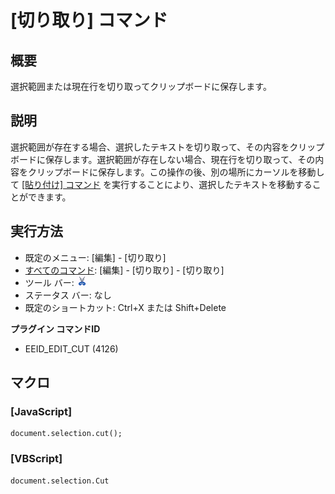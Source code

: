 # \[切り取り\] コマンド

## 概要

選択範囲または現在行を切り取ってクリップボードに保存します。

## 説明

選択範囲が存在する場合、選択したテキストを切り取って、その内容をクリップボードに保存します。選択範囲が存在しない場合、現在行を切り取って、その内容をクリップボードに保存します。この操作の後、別の場所にカーソルを移動して
[\[貼り付け\] コマンド](edit_paste) を実行することにより、選択したテキストを移動することができます。

## 実行方法

- 既定のメニュー: \[編集\] \- \[切り取り\]
- [すべてのコマンド](../../glossary/allcommands): \[編集\] \- \[切り取り\] \- \[切り取り\]
- ツール バー: ![](../../images/cut.png)
- ステータス バー: なし
- 既定のショートカット: Ctrl+X または Shift+Delete

**プラグイン コマンドID**

- EEID\_EDIT\_CUT (4126)

## マクロ

### \[JavaScript\]

```
document.selection.cut();
```

### \[VBScript\]

```
document.selection.Cut
```
